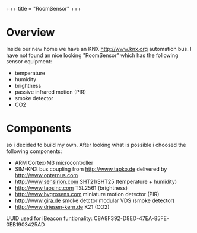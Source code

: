+++
title = "RoomSensor"
+++

# Overview

Inside our new home we have an KNX <http://www.knx.org> automation bus. I have not found an nice looking "RoomSensor" which has the following sensor equipment:

* temperature
* humidity
* brightness
* passive infrared motion (PIR)
* smoke detector
* CO2

<!--more-->

# Components

so i decided to build my own. After looking what is possible i choosed the following components:


* ARM Cortex-M3 microcontroller
* SIM-KNX bus coupling from <http://www.tapko.de> delivered by <http://www.opternus.com>
* <http://www.sensirion.com> SHT21/SHT25 (temperature + humidity)
* <http://www.taosinc.com> TSL2561 (brightness)
* <http://www.hygrosens.com> miniature motion detector (PIR)
* <http://www.gira.de> smoke detctor modular VDS (smoke detector)
* <http://www.driesen-kern.de> K21 (CO2)


UUID used for iBeacon funtionality: C8A8F392-D8ED-47EA-85FE-0EB1903425AD
